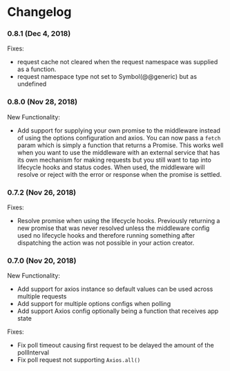 # Changelog

### 0.8.1 (Dec 4, 2018)

Fixes:

- request cache not cleared when the request namespace was supplied as a function.
- request namespace type not set to Symbol(@@generic) but as undefined

### 0.8.0 (Nov 28, 2018)

New Functionality:

- Add support for supplying your own promise to the middleware instead of using the options
  configuration and axios. You can now pass a `fetch` param which is simply a function that
  returns a Promise. This works well when you want to use the middleware with an external service
  that has its own mechanism for making requests but you still want to tap into lifecycle hooks
  and status codes. When used, the middleware will resolve or reject with the error or response
  when the promise is settled.

### 0.7.2 (Nov 26, 2018)

Fixes:

- Resolve promise when using the lifecycle hooks. Previously returning a new promise that was never
  resolved unless the middleware config used no lifecycle hooks and therefore running something after
  dispatching the action was not possible in your action creator.

### 0.7.0 (Nov 20, 2018)

New Functionality:

- Add support for axios instance so default values can be used across multiple requests
- Add support for multiple options configs when polling
- Add support Axios config optionally being a function that receives app state

Fixes:

- Fix poll timeout causing first request to be delayed the amount of the pollInterval
- Fix poll request not supporting `Axios.all()`
